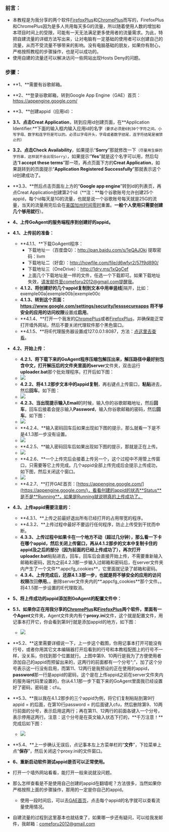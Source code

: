 ### 前言：
* 本教程是为我分享的两个软件[FirefoxPlus](https://github.com/comeforu2012/truth/wiki/FirefoxPlus)和[ChromePlus](https://github.com/comeforu2012/truth/wiki/ChromePlus)而写的，FirefoxPlus和ChromePlus因为是多人共用每天多G的流量，所以随着使用人数的增加和本项目时间上的受限，可能有一天无法满足更多使用者的流量需求。为此，特把自建流量的详细方法写出来，让对电脑有一定基础的使用者可以创建自己的流量，从而不受流量不够带来的影响。没有电脑基础的朋友，如果你有耐心，严格按照教程的步骤操作，也是可以成功的。
* 使用自建的流量还可以解决访问一些网站出现Hosts Deny的问题。

### 步骤：
* **1、**需要有谷歌邮箱。
* **2、**登录谷歌邮箱，转到Google App Engine（GAE）首页：https://appengine.google.com/
* **3、**创建appid（应用id）：
 * **3.1、**点击**Creat Application**，转到应用id创建页面，在**Application Identifier:**下面的输入框内输入应用id的名字`（要求必须是6到30个字符之间。小写字母、数字和连字符是可以的。必须以字母开头，字母或者数字结尾，连字符结尾是被禁止的）`
 * **3.2、**点击**Check Availability**，如果提示“**Sorry**”那就修改一下`（尽量用生僻的字符串，这样就不会出现Sorry）`，如果提示“**Yes**”就是这个名字可以用，然后勾选“**I accept these terms**”那一项，再点页面下方的**Creat Application**，如果跳转到的页面提示“**Application Registered Successfully**”那就表示这个id创建成功了。
 * **3.3、**然后点击页面左上方的“**Google app engine**”转到id的列表页，再点Creat Application创建第2个id（**注：**每个谷歌账号允许创建25个appid，每个id每天是1G的流量，也就是说一个谷歌账号每天就是25G的流量，当天的流量用完后会在[美国加州时间零时](http://zh.thetimenow.com/united_states/california/san_francisco)重置。**一般个人使用只需要创建几个够用就行**）。
* **4、上传GoAgent的服务端程序到创建好的appid。**
 * **4.1、上传前的准备：**
    * **4.1.1、**下载GoAgent程序：
      * 下载地址一（百度盘Q）：http://pan.baidu.com/s/1eQAJOki 提取密码：livm
      * 下载地址二（好盘）：http://howfile.com/file/d6wfyr2/57f9d890/
      * 下载地址三（OneDrive）：http://1drv.ms/1xQgCef
      * 上面几个下载地址是一样的文件，任选一个下载即可。如果下载地址失效，请发邮件至comeforu2012@gmail.com提醒我。
    * **4.1.2、**将创建好的几个appid复制到文本中用**单竖线**|隔开，比如：exemple00a|exemple00b|exemple00c
    * **4.1.3、**转到这个页面：https://www.google.com/settings/security/lesssecureapps 将**不够安全的应用的访问权限**设置成**启用**。
    * **4.1.4、**打开一个我发的[ChromePlus](https://github.com/comeforu2012/truth/wiki/ChromePlus)或者[FirefoxPlus](https://github.com/comeforu2012/truth/wiki/FirefoxPlus)，并确保能正常打开墙外网站，然后不要关闭代理软件那个黑色窗口。
    * **4.1.5、**将IE代理服务器设置成127.0.0.1:8087，方法：[点这里去查看](https://github.com/comeforu2012/truth/wiki/IE%E4%BB%A3%E7%90%86%E6%9C%8D%E5%8A%A1%E5%99%A8%E8%AE%BE%E7%BD%AE)。
 * **4.2、开始上传：**
    * **4.2.1、**将下载下来的GoAgent程序压缩包解压出来，解压路径中最好别包含中文，打开解压后的文件夹里面的**server**文件夹，双击运行**uploader.bat**那个批处理程序。打开后如下图：
    * ![](https://qnzksw.bl3301.livefilestore.com/y2mTbglK7hSyKeej0Aqc8_Ft24ozq3KSPFWuBZO-_YXlbCHvHyLlyaryy5jsHS84_jjVJXiKg2hFXYV5dITw5O-MQho_S-0bdq03scZ-B3dtepF_PtmBHIqcnR_5WFz8dLXl1DG6W8FRX5Glpq4B-jFdEaQ-xbKyp00IjYm5cRhFkg/Image%201.png?psid=1)
    * **4.2.2、**将4.1.2那步文本中的appid**复制**，再右键点上传窗口，**粘贴**进去，然后**回车**。如下图：
    * ![](https://qnzksw.bl3301.livefilestore.com/y2mP9DpzqeR1oSW-JxMwlfVPJDlag3OxWtm5rOxuy5DS7NYvlLeNQWH1wSWGXau2FB0RLmzLEd4y47YOzdTP1LCbbCQPtUUBPCrZ5DKUn7XthSo-1EPl0iHJeXEmsVjoekxdmOUwOjM_rz4jmmGWsyuCrNYfQ1BcSUuf6DviMBcdXw/Image%202.png?psid=1)
    * **4.2.3、**当出现提示输入**Email**的时候，输入你的谷歌邮箱地址，然后**回车**，回车后接着会提示输入**Password**，输入你谷歌邮箱的密码，然后**回车**。如下图：
    * ![](https://qnzksw.bl3301.livefilestore.com/y2mUwZNLbFjMWowdW7qYQzmcATiJRBweIshAIpUcDPJ86tMtnvUsBJdM1NdySNUhSo6bR_e2svST0C2ZFForboPjdsb0sLfxQj4n8EZ-fazIWMhS17MFUoF0niXoaRXB6hCAqLWae4CIEXtVr4LmYanoHBtlhfTlgi_KODkHnjRuXg/Image%203.png?psid=1)
    * **4.2.4、**输入密码回车后如果出现如下图的提示，那么就看一下是不是4.1.3那一步没有设置。
    * ![](https://qnzksw.bl3301.livefilestore.com/y2mm2Wy2shp_bFCVMOHxg1AHMHFPrDV158BPbChJtPk8jYtyeyCHY8_v0rtbqjphQZqDTQpOwVORwq22wK9r1runH0quB6YVSvcZn_Knl4D7fTYIpQpoGzfEL4bpMFTQJgiCbwg499EtVn0HShTILrhl6mWkrI7mpNI3VWECBHhmo0/Image%204.png?psid=1)
    * **4.2.5、**输入密码回车后如果出现如下图的提示，那就是正在上传。
    * ![](https://qnzksw.bl3301.livefilestore.com/y2mMvvVZPduxHAKchzI99zNUJASRA0nGJshB6MsD4IcMYGZs7L4i1BzPlGCSRr-Is_ArGxWcCvhYz0bqE-ACUqCOgeG-o7nJgrwLwA51Fzb-ZcVsThJnLE4HETOfLH68Xbt2rcy2g5vT-4Mlqi19Ly6z_sJuQgN073tyCImYcepHjQ/Image%205.png?psid=1)
    * **4.2.6、**一个上传完后会接着上传另一个，这个过程中不用管上传窗口，只需要等它上传完成。几个appid全部上传完成后会提示上传成功，如下图，然后关闭这个窗口。
    * ![](https://qnzksw.bl3301.livefilestore.com/y2mejKuhWPtJMcbWDVvPgLDCxRxH8c8Y5YpD7M7lsi9PUnr38YcwjB6QBy6VmX0pBjAZzDhn2Xu4qSBq-TJ1fftnuLSjqzgo7BZGoixhVKCGfOH9FBEaU2V58wfgsBJXi3dSqyptQxTvb2v5_woBreZG3VPXTXQ_uFxmAnMsoudhPU/Image%206.png?psid=1)
    * **4.2.7、**打开GAE首页：[https://appengine.google.com/](https://appengine.google.com/)，看看创建的appid的状态**Status**是不是**Running**，如果是Running就说明真的上传成功了。
 * **4.3、上传appid需要注意的：**
    * **4.3.1、**上传之前最好退出所有已经打开的占用带宽的程序。
    * **4.3.2、**上传过程中最好不要运行任何程序，防止上传受到干扰而中断。
    * **4.3.3、**上传过程中如果卡在一个地方不动（超过几分钟），那么看一下卡在哪个appid，然后关闭上传窗口，再从4.1.2那步的文本中复制卡住的appid及之后的部分（因为前面的已经上传成功了），再次打开**uploader.bat**粘贴进去，回车，回车后会直接开始上传，不需要重新输入邮箱和密码，因为之前4.2.3那一步输入过邮箱和密码后，在server文件夹内产生了一个文件**.appcfg_cookies**，它里面就记录了邮箱和密码。
    * **4.3.4、**上传完成后，还原4.1.3那一步，也就是将**不够安全的应用的访问权限**改回**停用**。。删除server文件夹内的**.appcfg_cookies**那个文件。。将4.1.5那一步设置的IE代理取消。
* **5、将上传成功的appid添加到GoAgent的配置文件中：**
 * **5.1、**如果你正在用我分享的[ChromePlus](https://github.com/comeforu2012/truth/wiki/ChromePlus)和[FirefoxPlus](https://github.com/comeforu2012/truth/wiki/FirefoxPlus)两个软件，里面有一个**Agent**文件夹，Agent文件夹内有个**proxy.ini**文件，这个就是配置文件，用记事本打开它，你会看到第9行就是添加appid的地方，如下图：
    * ![](https://qnzksw.bl3301.livefilestore.com/y2meBiXG_wv83kxC0eg1fxvYH4C_wvHmy6z4B9IQNLOlK6o7CfrXadOBFqrrIXtemLru3Cntnb_yYcWJD4LkDwpcDuEUhaP4PDzgzy4TWH03blMrxr_agsXhmQ5SH3G6EUH7AwjmOciDGKC-eAwH9CABoP8bHwFnwWxW7xJYEFuY2A/Image%207.png?psid=1)
 * **5.2、**这里需要详细说一下，上一步这个截图，你用记事本打开可能没有行号，或者你用其它文本编辑器打开后看到的行号和本教程配图上的行号不一样，没关系，你找到那个位置就行。上图中第9、10两行是我为了方便使用者添加自己的appid而预留出来的，这两行的前面都有一个分号“;”，加了这个分号表示这一行没有启用，而第11、12两行是我预设的正在使用的appid，**password**那一行是appid的密码，这个是在上传appid之前在server文件夹内的服务端代码里设置的，你从4.1.1那一步下载下来的GoAgent里面我已经设置好了密码，密码是：cfu。
 * **5.3、**我以我在4.1.2那步的三个appid为例，将它们复制粘贴到第9行appid = 的后面，在第10行password = 的后面键入cfu，然后删除第9、10两行前面的分号，表示启用这两行；再在第11、12两行的前面各键入一个分号，表示停用这两行。注意：这个分号是在英文输入状态下打的，**千万注意！**完成后如下图：
    * ![](https://qnzksw.bl3301.livefilestore.com/y2mhmNKllanPlWrBSej3RRpqZWTMtkC7Xx8UBh86uakcYYhF7svYrUwmXSQ_8laoHcrb8CJjgWO9m2OdMNSN_zhoDKKcdAVsB1asQdlgbbW-M9YzPq2grfooVgFwstSvi16xhU7LFlc95TbO1mkcyIyrdzb3S_T9ZjL5x3l0x8Txos/Image%208.png?psid=1)
 * **5.4、**上一步确认无误后，点记事本左上方菜单栏的“**文件**”，下拉菜单上点“**保存**”，然后关闭这个proxy.ini的文件窗口。
* **6、重新启动软件测试appid是否可以正常使用。**
 * 打开一个墙外网站看看，能打开一般来说就没问题。
 * 那么怎样查看是不是使用自己创建的appid在翻墙呢？方法很多，当然如果你严格按照上面的步骤操作，那用的一定是你自己的appid。
    * 使用一段时间后，可以去[GAE首页](https://appengine.google.com/)，点击每个appid的名字就可以查看流量使用情况。

* 自建流量的过程到这里基本也就结束了，如果哪一步还有疑问，可以给我发邮件，我邮箱：comeforu2012@gmail.com

